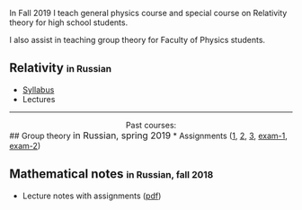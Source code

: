 In Fall 2019 I teach general physics course and special course on Relativity theory for high school students.

I also assist in teaching group theory for Faculty of Physics students.
##  Relativity <font size="3">in Russian</font>
* <a href='/teaching/relativity/relativity_syllabus.pdf'>Syllabus</a>
* Lectures

---
<center>Past courses:</center>
## Group theory <font size="3">in Russian, spring 2019</font>
* Assignments (<a href="group_theory/gt1.pdf">1</a>, <a href="group_theory/gt2.pdf">2</a>, <a href="group_theory/gt3.pdf">3</a>, <a href="group_theory/examset1.pdf">exam-1</a>, <a href="group_theory/examset2.pdf">exam-2</a>)

## Mathematical notes <font size="3">in Russian, fall 2018</font> 
* Lecture notes with assignments (<a href="dg/assignments.pdf">pdf</a>)
